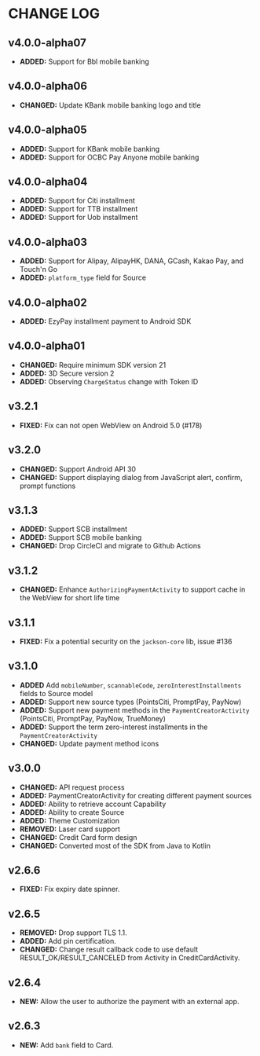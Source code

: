 # CHANGE LOG

## v4.0.0-alpha07

* **ADDED:** Support for Bbl mobile banking

## v4.0.0-alpha06

* **CHANGED:** Update KBank mobile banking logo and title

## v4.0.0-alpha05

* **ADDED:** Support for KBank mobile banking
* **ADDED:** Support for OCBC Pay Anyone mobile banking

## v4.0.0-alpha04

* **ADDED:** Support for Citi installment
* **ADDED:** Support for TTB installment
* **ADDED:** Support for Uob installment

## v4.0.0-alpha03

* **ADDED:** Support for Alipay, AlipayHK, DANA, GCash, Kakao Pay, and Touch'n Go
* **ADDED:** `platform_type` field for Source

## v4.0.0-alpha02

* **ADDED:** EzyPay installment payment to Android SDK


## v4.0.0-alpha01

* **CHANGED:** Require minimum SDK version 21
* **ADDED:** 3D Secure version 2
* **ADDED:** Observing `ChargeStatus` change with Token ID

## v3.2.1

* **FIXED:** Fix can not open WebView on Android 5.0 (#178)

## v3.2.0

* **CHANGED:** Support Android API 30
* **CHANGED:** Support displaying dialog from JavaScript alert, confirm, prompt functions

## v3.1.3

* **ADDED:** Support SCB installment
* **ADDED:** Support SCB mobile banking
* **CHANGED:** Drop CircleCI and migrate to Github Actions

## v3.1.2

* **CHANGED:** Enhance `AuthorizingPaymentActivity` to support cache in the WebView for short life time

## v3.1.1

* **FIXED:** Fix a potential security on the `jackson-core` lib, issue #136

## v3.1.0

* **ADDED** Add `mobileNumber`, `scannableCode`, `zeroInterestInstallments` fields to Source model
* **ADDED:** Support new source types (PointsCiti, PromptPay, PayNow)
* **ADDED:** Support new payment methods in the `PaymentCreatorActivity` (PointsCiti, PromptPay, PayNow, TrueMoney)
* **ADDED:** Support the term zero-interest installments in the `PaymentCreatorActivity`
* **CHANGED:** Update payment method icons

## v3.0.0

* **CHANGED:** API request process
* **ADDED:** PaymentCreatorActivity for creating different payment sources
* **ADDED:** Ability to retrieve account Capability
* **ADDED:** Ability to create Source
* **ADDED:** Theme Customization
* **REMOVED:** Laser card support
* **CHANGED:** Credit Card form design
* **CHANGED:** Converted most of the SDK from Java to Kotlin

## v2.6.6

* **FIXED:** Fix expiry date spinner.

## v2.6.5

* **REMOVED:** Drop support TLS 1.1.
* **ADDED:** Add pin certification.
* **CHANGED:** Change result callback code to use default RESULT_OK/RESULT_CANCELED from Activity in CreditCardActivity. 

## v2.6.4

* **NEW:** Allow the user to authorize the payment with an external app.

## v2.6.3

* **NEW:** Add `bank` field to Card.
